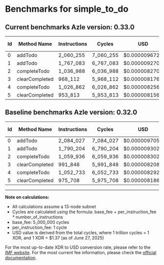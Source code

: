 # Benchmarks for simple_to_do

## Current benchmarks Azle version: 0.33.0

| Id  | Method Name    | Instructions | Cycles    | USD           | USD/Million Calls | Change                             |
| --- | -------------- | ------------ | --------- | ------------- | ----------------- | ---------------------------------- |
| 0   | addTodo        | 2_060_255    | 7_060_255 | $0.0000096725 | $9.67             | <font color="green">-23_772</font> |
| 1   | addTodo        | 1_767_083    | 6_767_083 | $0.0000092709 | $9.27             | <font color="green">-23_121</font> |
| 2   | completeTodo   | 1_036_988    | 6_036_988 | $0.0000082707 | $8.27             | <font color="green">-22_948</font> |
| 3   | clearCompleted | 968_112      | 5_968_112 | $0.0000081763 | $8.17             | <font color="green">-23_736</font> |
| 4   | completeTodo   | 1_026_862    | 6_026_862 | $0.0000082568 | $8.25             | <font color="green">-25_871</font> |
| 5   | clearCompleted | 953_813      | 5_953_813 | $0.0000081567 | $8.15             | <font color="green">-21_895</font> |

## Baseline benchmarks Azle version: 0.32.0

| Id  | Method Name    | Instructions | Cycles    | USD           | USD/Million Calls |
| --- | -------------- | ------------ | --------- | ------------- | ----------------- |
| 0   | addTodo        | 2_084_027    | 7_084_027 | $0.0000097051 | $9.70             |
| 1   | addTodo        | 1_790_204    | 6_790_204 | $0.0000093026 | $9.30             |
| 2   | completeTodo   | 1_059_936    | 6_059_936 | $0.0000083021 | $8.30             |
| 3   | clearCompleted | 991_848      | 5_991_848 | $0.0000082088 | $8.20             |
| 4   | completeTodo   | 1_052_733    | 6_052_733 | $0.0000082922 | $8.29             |
| 5   | clearCompleted | 975_708      | 5_975_708 | $0.0000081867 | $8.18             |

---

**Note on calculations:**

- All calculations assume a 13-node subnet
- Cycles are calculated using the formula: base_fee + per_instruction_fee \* number_of_instructions
- base_fee: 5_000_000 cycles
- per_instruction_fee: 1 cycle
- USD value is derived from the total cycles, where 1 trillion cycles = 1 XDR, and 1 XDR = $1.37 (as of June 27, 2025)

For the most up-to-date XDR to USD conversion rate, please refer to the [IMF website](https://www.imf.org/external/np/fin/data/rms_sdrv.aspx).
For the most current fee information, please check the [official documentation](https://internetcomputer.org/docs/references/cycles-cost-formulas).
